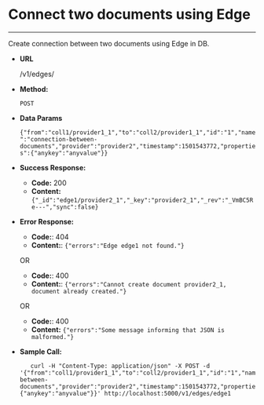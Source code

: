 # Connect two documents using Edge

----
  Create connection between two documents using Edge in DB.

* **URL**

  /v1/edges/<edge>

* **Method:**

  `POST`

* **Data Params**

  `{"from":"coll1/provider1_1","to":"coll2/provider1_1","id":"1","name":"connection-between-documents","provider":"provider2","timestamp":1501543772,"properties":{"anykey":"anyvalue"}}`

* **Success Response:**

  * **Code:** 200
  * **Content:** `{"_id":"edge1/provider2_1","_key":"provider2_1","_rev":"_VmBC5Re---","sync":false}`
 
* **Error Response:**

  * **Code:**: 404
  * **Content:**: `{"errors":"Edge edge1 not found."}`

  OR

  * **Code:**: 400
  * **Content:**: `{"errors":"Cannot create document provider2_1, document already created."}`
  
  OR
  
  * **Code:**: 400
  * **Content:** `{"errors":"Some message informing that JSON is malformed."}`

* **Sample Call:**

  ```shell
     curl -H "Content-Type: application/json" -X POST -d '{"from":"coll1/provider1_1","to":"coll2/provider1_1","id":"1","name":"connection-between-documents","provider":"provider2","timestamp":1501543772,"properties":{"anykey":"anyvalue"}}' http://localhost:5000/v1/edges/edge1
  ```
  
  

